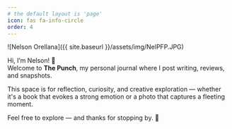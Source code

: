 ```yaml
---
# the default layout is 'page'
icon: fas fa-info-circle
order: 4
---
```


![Nelson Orellana]({{ site.baseurl }}/assets/img/NelPFP.JPG)

Hi, I’m Nelson! 👋  
Welcome to **The Punch**, my personal journal where I post writing, reviews, and snapshots.

This space is for reflection, curiosity, and creative exploration — whether it's a book that evokes a strong emotion or a photo that captures a fleeting moment.

Feel free to explore — and thanks for stopping by. 🌱
